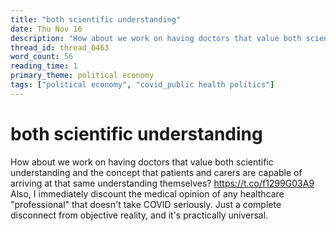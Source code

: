 ```yaml
---
title: "both scientific understanding"
date: Thu Nov 16
description: "How about we work on having doctors that value both scientific understanding and the concept that patients and carers are capable of arriving at that same..."
thread_id: thread_0463
word_count: 56
reading_time: 1
primary_theme: political economy
tags: ["political economy", "covid_public health politics"]
---
```


# both scientific understanding

How about we work on having doctors that value both scientific understanding and the concept that patients and carers are capable of arriving at that same understanding themselves? https://t.co/f1299G03A9 Also, I immediately discount the medical opinion of any healthcare "professional" that doesn't take COVID seriously. Just a complete disconnect from objective reality, and it's practically universal.